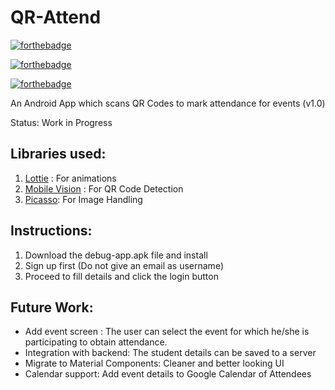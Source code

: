 # QR-Attend
[![forthebadge](https://forthebadge.com/images/badges/built-for-android.svg)](https://forthebadge.com)

[![forthebadge](https://forthebadge.com/images/badges/built-by-hipsters.svg)](https://forthebadge.com)

[![forthebadge](https://forthebadge.com/images/badges/made-with-java.svg)](https://forthebadge.com)

An Android App which scans QR Codes to mark attendance for events (v1.0)

Status: Work in Progress
## Libraries used:

 1. [Lottie](https://github.com/airbnb/lottie-android) :  For animations
 2. [Mobile Vision](https://developers.google.com/vision) : For QR Code Detection
 3. [Picasso](https://square.github.io/picasso/): For Image Handling
## Instructions:
 1. Download the debug-app.apk file and install
 2. Sign up first (Do not give an email as username)
 3. Proceed to fill details and click the login button
## Future Work:

 - Add event screen : The user can select the event for which he/she is participating to obtain attendance.
 - Integration with backend: The student details can be saved to a server
 - Migrate to Material Components: Cleaner and better looking UI
 - Calendar support: Add event details to Google Calendar of Attendees

